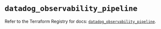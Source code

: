 # `datadog_observability_pipeline`

Refer to the Terraform Registry for docs: [`datadog_observability_pipeline`](https://registry.terraform.io/providers/datadog/datadog/3.62.0/docs/resources/observability_pipeline).
